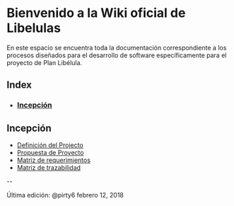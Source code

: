 # Bienvenido a la Wiki oficial de Libelulas
En este espacio se encuentra toda la documentación correspondiente a los procesos diseñados para el desarrollo de software específicamente para el proyecto de Plan Libélula.

## Index
* ### [Incepción](#Incepcion)


<a id="Incepcion"></a>
## Incepción
* [Definición del Projecto]()
* [Propuesta de Proyecto]()
* [Matriz de requerimientos]()
* [Matriz de trazabilidad]()


--

Última edición: @pirty6 febrero 12, 2018
